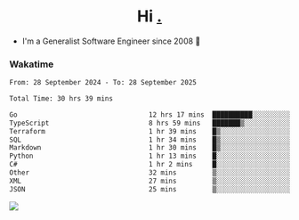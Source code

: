 <h1 align="center">Hi <a href="https://www.hackerrank.com/erasmosaraujo">.</a></h1>
 
- I'm a Generalist Software Engineer  since 2008 🚀
<!--  
<p align="left">
  <a href="https://github.com/erasmosoares/github-readme-stats">
    <img
      align="center"
      src="https://github-readme-stats.vercel.app/api/top-langs/?username=erasmosoares&theme=radical&layout=compact"
    />
  </a>
  <a href="https://github.com/erasmosoares/github-readme-stats">
    [![Harlok's WakaTime stats](https://github-readme-stats.vercel.app/api/wakatime?username=ffflabs)](https://github.com/anuraghazra/github-readme-stats)
  </a>
</p>

<!--
 ### Repo 
 
<p align="left">
 <a href="https://github.com/erasmosoares/github-readme-stats">
    <img
      align="center"
      height="165"
      src="https://github-readme-stats.vercel.app/api/pin?username=erasmosoares&repo=sample-node&title_color=fff&icon_color=f9f9f9&text_color=9f9f9f&bg_color=151515"
    />
  </a>
  <a href="https://github.com/erasmosoares/github-readme-stats">
    <img
      align="center"
      height="165"
      src="https://github-readme-stats.vercel.app/api/pin?username=erasmosoares&repo=sample-node&title_color=fff&icon_color=f9f9f9&text_color=9f9f9f&bg_color=151515"
    />
  </a>
</p>
-->

 ### Wakatime 

<!--START_SECTION:waka-->

```txt
From: 28 September 2024 - To: 28 September 2025

Total Time: 30 hrs 39 mins

Go                                 12 hrs 17 mins  ██████████░░░░░░░░░░░░░░░   39.41 %
TypeScript                         8 hrs 59 mins   ███████▒░░░░░░░░░░░░░░░░░   28.84 %
Terraform                          1 hr 39 mins    █▒░░░░░░░░░░░░░░░░░░░░░░░   05.34 %
SQL                                1 hr 34 mins    █▒░░░░░░░░░░░░░░░░░░░░░░░   05.07 %
Markdown                           1 hr 30 mins    █▒░░░░░░░░░░░░░░░░░░░░░░░   04.83 %
Python                             1 hr 13 mins    █░░░░░░░░░░░░░░░░░░░░░░░░   03.95 %
C#                                 1 hr 2 mins     █░░░░░░░░░░░░░░░░░░░░░░░░   03.35 %
Other                              32 mins         ▒░░░░░░░░░░░░░░░░░░░░░░░░   01.72 %
XML                                27 mins         ▒░░░░░░░░░░░░░░░░░░░░░░░░   01.46 %
JSON                               25 mins         ▒░░░░░░░░░░░░░░░░░░░░░░░░   01.37 %
```

<!--END_SECTION:waka-->

![](https://komarev.com/ghpvc/?username=erasmosoares&color=brightgreen)
